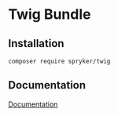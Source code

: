 # Twig Bundle

## Installation

```
composer require spryker/twig
```

## Documentation

[Documentation](https://spryker.github.io)
